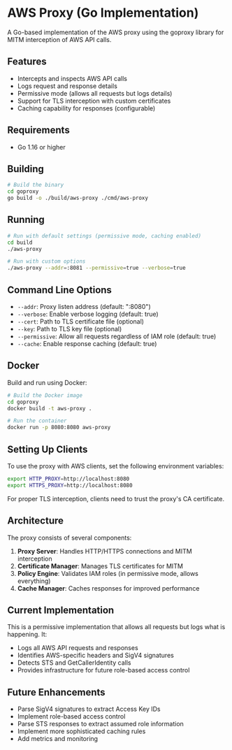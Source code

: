 # AWS Proxy (Go Implementation)

A Go-based implementation of the AWS proxy using the goproxy library for MITM interception of AWS API calls.

## Features

- Intercepts and inspects AWS API calls
- Logs request and response details
- Permissive mode (allows all requests but logs details)
- Support for TLS interception with custom certificates
- Caching capability for responses (configurable)

## Requirements

- Go 1.16 or higher

## Building

```bash
# Build the binary
cd goproxy
go build -o ./build/aws-proxy ./cmd/aws-proxy
```

## Running

```bash
# Run with default settings (permissive mode, caching enabled)
cd build
./aws-proxy

# Run with custom options
./aws-proxy --addr=:8081 --permissive=true --verbose=true
```

## Command Line Options

- `--addr`: Proxy listen address (default: ":8080")
- `--verbose`: Enable verbose logging (default: true)
- `--cert`: Path to TLS certificate file (optional)
- `--key`: Path to TLS key file (optional)
- `--permissive`: Allow all requests regardless of IAM role (default: true)
- `--cache`: Enable response caching (default: true)

## Docker

Build and run using Docker:

```bash
# Build the Docker image
cd goproxy
docker build -t aws-proxy .

# Run the container
docker run -p 8080:8080 aws-proxy
```

## Setting Up Clients

To use the proxy with AWS clients, set the following environment variables:

```bash
export HTTP_PROXY=http://localhost:8080
export HTTPS_PROXY=http://localhost:8080
```

For proper TLS interception, clients need to trust the proxy's CA certificate.

## Architecture

The proxy consists of several components:

1. **Proxy Server**: Handles HTTP/HTTPS connections and MITM interception
2. **Certificate Manager**: Manages TLS certificates for MITM
3. **Policy Engine**: Validates IAM roles (in permissive mode, allows everything)
4. **Cache Manager**: Caches responses for improved performance

## Current Implementation

This is a permissive implementation that allows all requests but logs what is happening. It:

- Logs all AWS API requests and responses
- Identifies AWS-specific headers and SigV4 signatures
- Detects STS and GetCallerIdentity calls
- Provides infrastructure for future role-based access control

## Future Enhancements

- Parse SigV4 signatures to extract Access Key IDs
- Implement role-based access control
- Parse STS responses to extract assumed role information
- Implement more sophisticated caching rules
- Add metrics and monitoring

